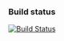 ### Build status

[![Build Status](https://api.travis-ci.org/SonarSource/sonar-fxcop-library.svg)](https://travis-ci.org/SonarSource/sonar-fxcop-library)
